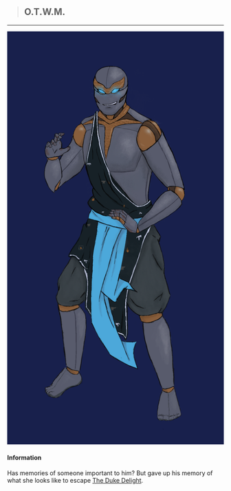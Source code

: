 >## O.T.W.M.

--- 

![Otem](../../../Templates/images/Otem.png "Otem robot form")

#### Information

Has memories of someone important to him? But gave up his memory of what she looks like to escape [The Duke Delight](../NPCs/Duke%20Delight.md).